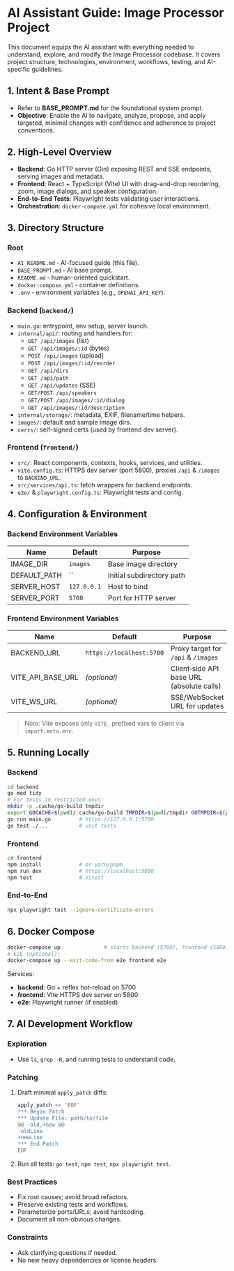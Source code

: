 <!-- AI_README.md: Guide for the AI assistant on the Image Processor project -->
# AI Assistant Guide: Image Processor Project

This document equips the AI assistant with everything needed to understand, explore, and modify the Image Processor codebase. It covers project structure, technologies, environment, workflows, testing, and AI-specific guidelines.

## 1. Intent & Base Prompt
- Refer to **BASE_PROMPT.md** for the foundational system prompt.
- **Objective**: Enable the AI to navigate, analyze, propose, and apply targeted, minimal changes with confidence and adherence to project conventions.

## 2. High-Level Overview
- **Backend**: Go HTTP server (Gin) exposing REST and SSE endpoints, serving images and metadata.
- **Frontend**: React + TypeScript (Vite) UI with drag-and-drop reordering, zoom, image dialogs, and speaker configuration.
- **End-to-End Tests**: Playwright tests validating user interactions.
- **Orchestration**: `docker-compose.yml` for cohesive local environment.

## 3. Directory Structure
### Root
- `AI_README.md` ‑ AI-focused guide (this file).
- `BASE_PROMPT.md` ‑ AI base prompt.
- `README.md` ‑ human-oriented quickstart.
- `docker-compose.yml` ‑ container definitions.
- `.env` ‑ environment variables (e.g., `OPENAI_API_KEY`).

### Backend (`backend/`)
- `main.go`: entrypoint, env setup, server launch.
- `internal/api/`: routing and handlers for:
  - `GET /api/images` (list)
  - `GET /api/images/:id` (bytes)
  - `POST /api/images` (upload)
  - `POST /api/images/:id/reorder`
  - `GET /api/dirs`
  - `GET /api/path`
  - `GET /api/updates` (SSE)
  - `GET/POST /api/speakers`
  - `GET/POST /api/images/:id/dialog`
  - `GET /api/images/:id/description`
- `internal/storage/`: metadata, EXIF, filename/time helpers.
- `images/`: default and sample image dirs.
- `certs/`: self-signed certs (used by frontend dev server).

### Frontend (`frontend/`)
- `src/`: React components, contexts, hooks, services, and utilities.
- `vite.config.ts`: HTTPS dev server (port 5800), proxies `/api` & `/images` to `BACKEND_URL`.
- `src/services/api.ts`: fetch wrappers for backend endpoints.
- `e2e/` & `playwright.config.ts`: Playwright tests and config.

## 4. Configuration & Environment
### Backend Environment Variables
| Name          | Default       | Purpose                                |
|---------------|---------------|----------------------------------------|
| IMAGE_DIR     | `images`      | Base image directory                   |
| DEFAULT_PATH  | ``            | Initial subdirectory path              |
| SERVER_HOST   | `127.0.0.1`   | Host to bind                           |
| SERVER_PORT   | `5700`        | Port for HTTP server                   |

### Frontend Environment Variables
| Name             | Default                      | Purpose                                    |
|------------------|------------------------------|--------------------------------------------|
| BACKEND_URL      | `https://localhost:5700`      | Proxy target for `/api` & `/images`        |
| VITE_API_BASE_URL| *(optional)*                | Client‐side API base URL (absolute calls)   |
| VITE_WS_URL      | *(optional)*                | SSE/WebSocket URL for updates               |

> Note: Vite exposes only `VITE_` prefixed vars to client via `import.meta.env`.

## 5. Running Locally
### Backend
```bash
cd backend
go mod tidy
# For tests in restricted envs:
mkdir -p .cache/go-build tmpdir
export GOCACHE=$(pwd)/.cache/go-build TMPDIR=$(pwd)/tmpdir GOTMPDIR=$(pwd)/tmpdir
go run main.go         # https://127.0.0.1:5700
go test ./...          # unit tests
```

### Frontend
```bash
cd frontend
npm install            # or yarn/pnpm
npm run dev            # https://localhost:5800
npm test               # Vitest
```

### End-to-End
```bash
npx playwright test --ignore-certificate-errors
```

## 6. Docker Compose
```bash
docker-compose up              # starts backend (5700), frontend (5800)
# E2E (optional):
docker-compose up --exit-code-from e2e frontend e2e
```
Services:
- **backend**: Go + reflex hot-reload on 5700
- **frontend**: Vite HTTPS dev server on 5800
- **e2e**: Playwright runner (if enabled)

## 7. AI Development Workflow
### Exploration
- Use `ls`, `grep -R`, and running tests to understand code.

### Patching
1. Draft minimal `apply_patch` diffs:
   ```bash
   apply_patch << 'EOF'
   *** Begin Patch
   *** Update File: path/to/file
   @@ -old,+new @@
   -oldLine
   +newLine
   *** End Patch
   EOF
   ```
2. Run all tests: `go test`, `npm test`, `npx playwright test`.

### Best Practices
- Fix root causes; avoid broad refactors.
- Preserve existing tests and workflows.
- Parameterize ports/URLs; avoid hardcoding.
- Document all non-obvious changes.

### Constraints
- Ask clarifying questions if needed.
- No new heavy dependencies or license headers.

<!-- EOF: AI assistant guide -->
